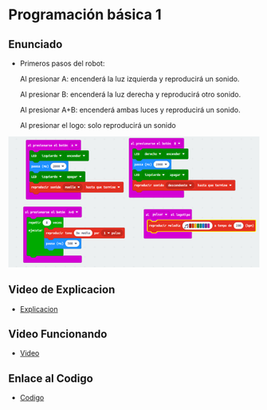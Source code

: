 # Programación básica  1 
## Enunciado
- Primeros pasos del robot:

  Al presionar A: encenderá la luz izquierda y reproducirá un sonido.
 
  Al presionar B: encenderá la luz derecha y reproducirá otro sonido.
 
  Al presionar A+B: encenderá ambas luces y reproducirá un sonido.
 
  Al presionar el logo: solo reproducirá un sonido

 ![image](imagen2.png)
 
 ## Video de Explicacion
 - [Explicacion](https://www.youtube.com/watch?v=oUtcqfuMcIA)
 
 ## Video Funcionando 
 - [Video](https://www.youtube.com/shorts/rilxOZsHmJ4)

 ## Enlace al Codigo
 - [Codigo](maqueen2.hex)


